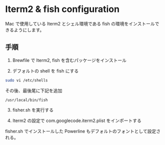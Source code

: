 # Iterm2 & fish configuration

Mac で使用している Iterm2 とシェル環境である fish の環境をインストールできるようにします。

## 手順

1. Brewfile で Iterm2, fish を含むパッケージをインストール

2. デフォルトの shell を fish にする

```sh
sudo vi /etc/shells
```

その後、最後尾に下記を追加

```
/usr/local/bin/fish
```

3. fisher.sh を実行する

4. Iterm2 の設定で com.googlecode.iterm2.plist をインポートする

fisher.sh でインストールした Powerline もデフォルトのフォントとして設定される。
